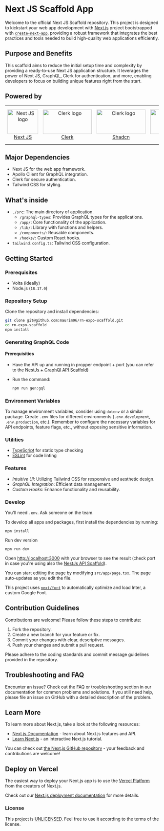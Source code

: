 
# Next JS Scaffold App

Welcome to the official Next JS Scaffold repository. This project is designed to kickstart your web app development with [Next.js](https://nextjs.org/) project bootstrapped with [`create-next-app`](https://github.com/vercel/next.js/tree/canary/packages/create-next-app), providing a robust framework that integrates the best practices and tools needed to build high-quality web applications efficiently.

## Purpose and Benefits

This scaffold aims to reduce the initial setup time and complexity by providing a ready-to-use Next JS application structure. It leverages the power of Next JS, GraphQL, Clerk for authentication,  and more, enabling developers to focus on building unique features right from the start.

## Powered by

<p align="center">
  <table>
    <tr>
      <td align="center">
        <a href="https://reactnative.dev/docs/getting-started">
          <img src="https://github.com/maurim96/rn-expo-scaffold/assets/22548752/4d0785be-9a90-40af-9950-5bb4012128a4" width="100" height="80" alt="Next JS logo"><br/>
          Next JS
        </a>
      </td>
      <td align="center">
        <a href="https://clerk.com/docs">
          <img src="https://github.com/maurim96/rn-expo-scaffold/assets/22548752/f2f691e0-c06f-45e8-96c8-580fa83a986e" width="160" height="80" alt="Clerk logo"><br/>
          Clerk
        </a>
      </td>
      <td align="center">
        <a href="https://clerk.com/docs">
          <img src="https://github.com/maurim96/rn-expo-scaffold/assets/22548752/f2f691e0-c06f-45e8-96c8-580fa83a986e" width="160" height="80" alt="Clerk logo"><br/>
          Shadcn
        </a>
      </td>
      <td align="center">
        <a href="https://www.apollographql.com/docs/react/">
          <img src="https://github.com/maurim96/rn-expo-scaffold/assets/22548752/87271779-89e3-4996-9e6b-020e3b42881e" width="160" height="80" alt="Apollo GraphQL logo"><br/>
          Apollo Client
        </a>
      </td>
      <td align="center">
        <a href="https://graphql.org/learn/">
          <img src="https://github.com/maurim96/rn-expo-scaffold/assets/22548752/8004d1a6-22d1-4b51-bf7e-4ff6be0b84ed" width="160" height="80" alt="GraphQL logo"><br/>
          GraphQL
        </a>
      </td>
      <td align="center">
        <a href="https://the-guild.dev/graphql/codegen">
          <img src="https://github.com/maurim96/rn-expo-scaffold/assets/22548752/b63a0abb-b4d0-4e24-a29a-50d218d5f747" width="140" height="80" alt="GraphQL logo"><br/>
          GraphQL CodeGen
        </a>
      </td>
    </tr>
  </table>
</p>


## Major Dependencies

- Next JS for the web app framework.
- Apollo Client for GraphQL integration.
- Clerk for secure authentication.
- Tailwind CSS for styling.

## What's inside

- `./src`: The main directory of application.
    - `/graphql-types`: Provides GraphQL types for the applications.
    - `/app/`: Core functionality of the application.
    - `/lib/`: Library with functions and helpers.
    - `/components/`: Reusable components.
    - `/hooks/`: Custom React hooks.
- `tailwind.config.ts`: Tailwind CSS configuration.


## Getting Started

### Prerequisites

- Volta (ideally)
- Node.js (`18.17.0`)

### Repository Setup

Clone the repository and install dependencies:

```bash
git clone git@github.com:maurim96/rn-expo-scaffold.git
cd rn-expo-scaffold
npm install
```

### Generating GraphQL Code

#### Prerequisities
- Have the API up and running in propper endpoint + port (you can refer to the [NestJs + GraphQl API Scaffold](https://github.com/maurim96/nestjs-graphql-scaffold))
- Run the command:

  ```bash
  npm run gen:gql
  ```


### Environment Variables

To manage environment variables, consider using `dotenv` or a similar package. Create `.env` files for different environments (`.env.development`, `.env.production`, etc.). Remember to configure the necessary variables for API endpoints, feature flags, etc., without exposing sensitive information.


### Utilities

- [TypeScript](https://www.typescriptlang.org/) for static type checking
- [ESLint](https://eslint.org/) for code linting

### Features

- _Intuitive UI_: Utilizing Tailwind CSS for responsive and aesthetic design.
- _GraphQL Integration_: Efficient data management.
- _Custom Hooks_: Enhance functionality and reusability.

### Develop

You'll need `.env`. Ask someone on the team.

To develop all apps and packages, first install the dependencies by running:

```
npm install
```

Run dev version

```
npm run dev
```

Open [http://localhost:3000](http://localhost:3000) with your browser to see the result (check port in case you're using also the [NestJs API Scaffold](https://github.com/maurim96/nestjs-graphql-scaffold)).

You can start editing the page by modifying `src/app/page.tsx`. The page auto-updates as you edit the file.

This project uses [`next/font`](https://nextjs.org/docs/basic-features/font-optimization) to automatically optimize and load Inter, a custom Google Font.

## Contribution Guidelines

Contributions are welcome! Please follow these steps to contribute:

1. Fork the repository.
2. Create a new branch for your feature or fix.
3. Commit your changes with clear, descriptive messages.
4. Push your changes and submit a pull request.

Please adhere to the coding standards and commit message guidelines provided in the repository.

## Troubleshooting and FAQ

Encounter an issue? Check out the FAQ or troubleshooting section in our documentation for common problems and solutions. If you still need help, please file an issue on GitHub with a detailed description of the problem.


## Learn More

To learn more about Next.js, take a look at the following resources:

- [Next.js Documentation](https://nextjs.org/docs) - learn about Next.js features and API.
- [Learn Next.js](https://nextjs.org/learn) - an interactive Next.js tutorial.

You can check out [the Next.js GitHub repository](https://github.com/vercel/next.js/) - your feedback and contributions are welcome!

## Deploy on Vercel

The easiest way to deploy your Next.js app is to use the [Vercel Platform](https://vercel.com/new?utm_medium=default-template&filter=next.js&utm_source=create-next-app&utm_campaign=create-next-app-readme) from the creators of Next.js.

Check out our [Next.js deployment documentation](https://nextjs.org/docs/deployment) for more details.

### License

This project is [UNLICENSED](LICENSE). Feel free to use it according to the terms of the license.